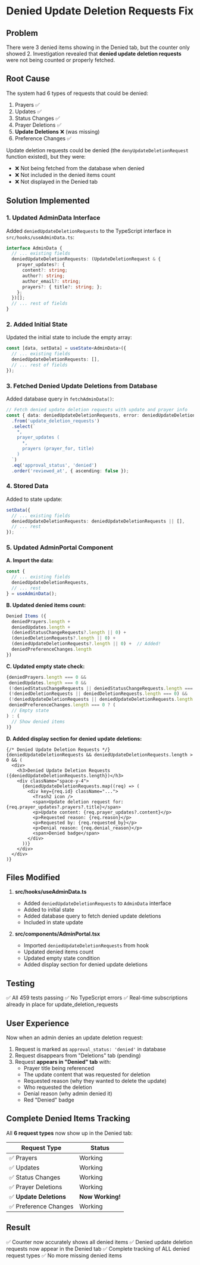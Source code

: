 # Denied Update Deletion Requests Fix

## Problem
There were 3 denied items showing in the Denied tab, but the counter only showed 2. Investigation revealed that **denied update deletion requests** were not being counted or properly fetched.

## Root Cause
The system had 6 types of requests that could be denied:
1. Prayers ✅
2. Updates ✅  
3. Status Changes ✅
4. Prayer Deletions ✅
5. **Update Deletions** ❌ (was missing)
6. Preference Changes ✅

Update deletion requests could be denied (the `denyUpdateDeletionRequest` function existed), but they were:
- ❌ Not being fetched from the database when denied
- ❌ Not included in the denied items count
- ❌ Not displayed in the Denied tab

## Solution Implemented

### 1. Updated AdminData Interface
Added `deniedUpdateDeletionRequests` to the TypeScript interface in `src/hooks/useAdminData.ts`:

```typescript
interface AdminData {
  // ... existing fields
  deniedUpdateDeletionRequests: (UpdateDeletionRequest & {
    prayer_updates?: {
      content?: string;
      author?: string;
      author_email?: string;
      prayers?: { title?: string; };
    };
  })[];
  // ... rest of fields
}
```

### 2. Added Initial State
Updated the initial state to include the empty array:

```typescript
const [data, setData] = useState<AdminData>({
  // ... existing fields
  deniedUpdateDeletionRequests: [],
  // ... rest of fields
});
```

### 3. Fetched Denied Update Deletions from Database
Added database query in `fetchAdminData()`:

```typescript
// Fetch denied update deletion requests with update and prayer info
const { data: deniedUpdateDeletionRequests, error: deniedUpdateDeletionError } = await supabase
  .from('update_deletion_requests')
  .select(`
    *,
    prayer_updates (
      *,
      prayers (prayer_for, title)
    )
  `)
  .eq('approval_status', 'denied')
  .order('reviewed_at', { ascending: false });
```

### 4. Stored Data
Added to state update:

```typescript
setData({
  // ... existing fields
  deniedUpdateDeletionRequests: deniedUpdateDeletionRequests || [],
  // ... rest
});
```

### 5. Updated AdminPortal Component

**A. Import the data:**
```typescript
const {
  // ... existing fields
  deniedUpdateDeletionRequests,
  // ... rest
} = useAdminData();
```

**B. Updated denied items count:**
```typescript
Denied Items ({
  deniedPrayers.length + 
  deniedUpdates.length + 
  (deniedStatusChangeRequests?.length || 0) + 
  (deniedDeletionRequests?.length || 0) + 
  (deniedUpdateDeletionRequests?.length || 0) +  // Added!
  deniedPreferenceChanges.length
})
```

**C. Updated empty state check:**
```typescript
{deniedPrayers.length === 0 && 
 deniedUpdates.length === 0 && 
 (!deniedStatusChangeRequests || deniedStatusChangeRequests.length === 0) && 
 (!deniedDeletionRequests || deniedDeletionRequests.length === 0) && 
 (!deniedUpdateDeletionRequests || deniedUpdateDeletionRequests.length === 0) &&  // Added!
 deniedPreferenceChanges.length === 0 ? (
  // Empty state
) : (
  // Show denied items
)}
```

**D. Added display section for denied update deletions:**
```tsx
{/* Denied Update Deletion Requests */}
{deniedUpdateDeletionRequests && deniedUpdateDeletionRequests.length > 0 && (
  <div>
    <h3>Denied Update Deletion Requests ({deniedUpdateDeletionRequests.length})</h3>
    <div className="space-y-4">
      {deniedUpdateDeletionRequests.map((req) => (
        <div key={req.id} className="...">
          <Trash2 icon />
          <span>Update deletion request for: {req.prayer_updates?.prayers?.title}</span>
          <p>Update content: {req.prayer_updates?.content}</p>
          <p>Requested reason: {req.reason}</p>
          <p>Requested by: {req.requested_by}</p>
          <p>Denial reason: {req.denial_reason}</p>
          <span>Denied badge</span>
        </div>
      ))}
    </div>
  </div>
)}
```

## Files Modified

1. **src/hooks/useAdminData.ts**
   - Added `deniedUpdateDeletionRequests` to `AdminData` interface
   - Added to initial state
   - Added database query to fetch denied update deletions
   - Included in state update

2. **src/components/AdminPortal.tsx**
   - Imported `deniedUpdateDeletionRequests` from hook
   - Updated denied items count
   - Updated empty state condition
   - Added display section for denied update deletions

## Testing
✅ All 459 tests passing
✅ No TypeScript errors
✅ Real-time subscriptions already in place for update_deletion_requests

## User Experience
Now when an admin denies an update deletion request:
1. Request is marked as `approval_status: 'denied'` in database
2. Request disappears from "Deletions" tab (pending)
3. Request **appears in "Denied" tab** with:
   - Prayer title being referenced
   - The update content that was requested for deletion
   - Requested reason (why they wanted to delete the update)
   - Who requested the deletion
   - Denial reason (why admin denied it)
   - Red "Denied" badge

## Complete Denied Items Tracking

All **6 request types** now show up in the Denied tab:

| Request Type | Status |
|-------------|--------|
| ✅ Prayers | Working |
| ✅ Updates | Working |
| ✅ Status Changes | Working |
| ✅ Prayer Deletions | Working |
| ✅ **Update Deletions** | **Now Working!** |
| ✅ Preference Changes | Working |

## Result
✅ Counter now accurately shows all denied items
✅ Denied update deletion requests now appear in the Denied tab
✅ Complete tracking of ALL denied request types
✅ No more missing denied items
